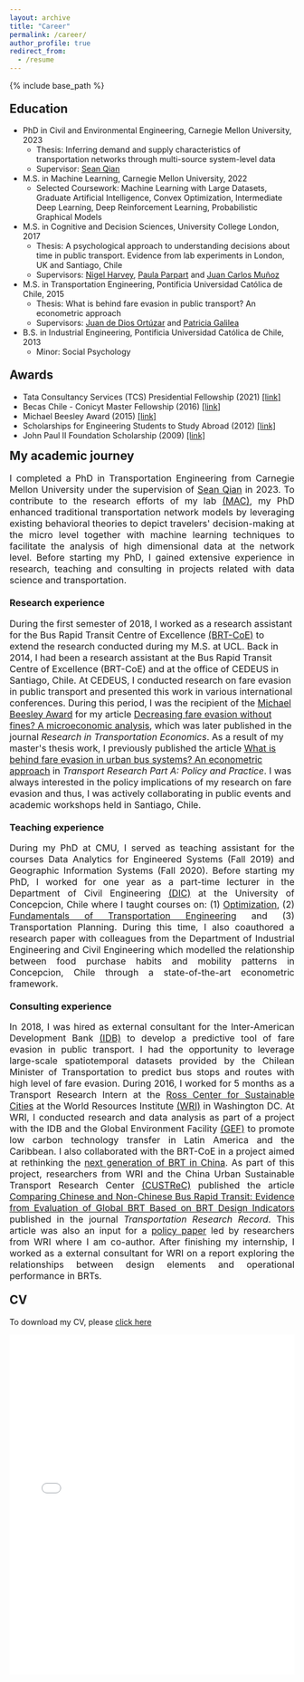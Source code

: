 ```yaml
---
layout: archive
title: "Career"
permalink: /career/
author_profile: true
redirect_from:
  - /resume
---
```


<!-- Google tag (gtag.js) -->
<script async src="https://www.googletagmanager.com/gtag/js?id=G-8MRNDHYLKN"></script>
<script>
  window.dataLayer = window.dataLayer || [];
  function gtag(){dataLayer.push(arguments);}
  gtag('js', new Date());

  gtag('config', 'G-8MRNDHYLKN');
</script>


{% include base_path %}

<h2 style = "text-align:left; margin-top:20px"> Education</h2>

* PhD in Civil and Environmental Engineering, Carnegie Mellon University, 2023 
  * Thesis: Inferring demand and supply characteristics of transportation networks through multi-source system-level data
  * Supervisor: [Sean Qian](https://www.cmu.edu/cee/people/faculty/qian.html)
* M.S. in Machine Learning, Carnegie Mellon University, 2022
  * Selected Coursework: Machine Learning with Large Datasets, Graduate Artificial Intelligence, Convex Optimization, Intermediate Deep Learning, Deep Reinforcement Learning, Probabilistic Graphical Models
* M.S. in Cognitive and Decision Sciences, University College London, 2017 
  * Thesis: A psychological approach to understanding decisions about time in public transport. Evidence from lab experiments in London, UK and Santiago, Chile
  * Supervisors: [Nigel Harvey](https://www.ucl.ac.uk/pals/people/nigel-harvey), [Paula Parpart](https://paulaparpart.github.io/) and [Juan Carlos Muñoz](http://www.ing.uc.cl/cuerpo-docente/munoz-juan-carlos/)
* M.S. in Transportation Engineering, Pontificia Universidad Católica de Chile, 2015 
  * Thesis: What is behind fare evasion in public transport? An econometric approach
  * Supervisors: [Juan de Dios Ortúzar](http://www.ing.uc.cl/cuerpo-docente/ortuzar-juan-de-dios/) and [Patricia Galilea](http://www.ing.uc.cl/cuerpo-docente/galilea-aranda/)
* B.S. in Industrial Engineering, Pontificia Universidad Católica de Chile, 2013
  * Minor: Social Psychology
    
<h2 style = "text-align:left; margin-top:20px"> Awards</h2>

* Tata Consultancy Services (TCS) Presidential Fellowship (2021) [[link]](https://www.cmu.edu/cee/news/news-archive/2022/02-2022-guarda-awarded-tcs-presidential-fellowship.html)
* Becas Chile - Conicyt Master Fellowship (2016) [[link]](http://www.conicyt.cl/becas-conicyt/files/2016/01/4869_2016.pdf)
* Michael Beesley Award (2015) [[link]](https://thredbo-conference-series.org/awards/)
* Scholarships for Engineering Students to Study Abroad (2012) [[link]](http://www.ing.uc.cl/transporte-y-logistica/pablo-guarda-regresa-de-su-pasantia-en-uc-davis/)
* John Paul II Foundation Scholarship (2009) [[link]](https://www.slideshare.net/secret/b9Vof5Fd7fLeU)



<span style="display: block; margin-top: -5px;"></span>

<!-- My academic journey
====== -->
<h2 style = "text-align:left; margin-top:20px"> My academic journey</h2>

<div style="text-align: justify">
<font size="3">
I completed a PhD in Transportation Engineering from Carnegie Mellon University under the supervision of <a href="https://www.cmu.edu/cee/people/faculty/qian.html" target="_blank"><span style="text-align:center">Sean Qian</span></a> in 2023. To contribute to the research efforts of my lab <a href="http://mac.heinz.cmu.edu/" target="_blank"><span style="text-align:center">(MAC)</span></a>, my PhD enhanced traditional transportation network models by leveraging existing behavioral theories to depict travelers' decision-making at the micro level together with machine learning techniques to facilitate the analysis of high dimensional data at the network level. Before starting my PhD, I gained extensive experience in research, teaching and consulting in projects related with data science and transportation.
<!-- I am passionate about leveraging naturally occurring and experimental data to understand and predict human behavior at micro and macro scales.  -->
</font>
</div>

<!-- ## Research experience -->
<h3 style = "text-align:left; margin-top:20px"> Research experience</h3>
<!-- <div style="text-align: justify"> -->
<font size="3">
During the first semester of 2018, I worked as a research assistant for the Bus Rapid Transit Centre of Excellence <a href="http://www.brt.cl/" target="_blank"><span style="text-align:center">(BRT-CoE)</span></a> to extend the research conducted during my M.S. at UCL. Back in 2014, I had been a research assistant at the Bus Rapid Transit Centre of Excellence (BRT-CoE) and at the office of CEDEUS in Santiago, Chile. At CEDEUS, I conducted research on fare evasion in public transport and presented this work in various international conferences. During this period, I was the recipient of the <a href="https://thredbo-conference-series.org/awards/" target="_blank"><span style="text-align:center">Michael Beesley Award</span></a> for my article <a href="https://doi.org/10.1016/j.retrec.2016.06.001" target="_blank"><span style="text-align:center">Decreasing fare evasion without fines? A microeconomic analysis</span></a>, which was later published in the journal <i>Research in Transportation Economics</i>. As a result of my master's thesis work, I previously published the article <a href="https://doi.org/10.1016/j.tra.2015.10.008" target="_blank"><span style="text-align:center">What is behind fare evasion in urban bus systems? An econometric approach</span></a> in <i>Transport Research Part A: Policy and Practice</i>.​ I was always interested in the policy implications of my research on fare evasion and thus, I was actively collaborating in public events and academic workshops held in Santiago, Chile.
</font>
<!-- </div> -->
<!-- <span style="display: block; margin-top: -40px;"></span> -->
<!-- ## Teaching experience -->
<h3 style = "text-align:left; margin-top:20px"> Teaching experience</h3>
<div style="text-align: justify">
<font size="3">
During my PhD at CMU, I served as teaching assistant for the courses Data Analytics for Engineered Systems (Fall 2019) and Geographic Information Systems (Fall 2020). Before starting my PhD, I worked for one year as a part-time lecturer in the Department of Civil Engineering 
<a href="http://www.ing.udec.cl/Departamento/ingenieria-civil" target="_blank"><span style="text-align:center">(DIC)</span></a> at the University of Concepcion, Chile where I taught courses on: (1) <a href="https://github.com/pabloguarda/Optimization" target="_blank"><span style="text-align:center">Optimization</span></a>, (2) <a href="https://github.com/pabloguarda/Fundamentals-of-Transport-Engineering" target="_blank"><span style="text-align:center"> Fundamentals of Transportation Engineering</span></a> and (3) Transportation Planning. During this time, I also coauthored a research paper with colleagues from the Department of Industrial Engineering and Civil Engineering which modelled the relationship between food purchase habits and mobility patterns in Concepcion, Chile through a state-of-the-art econometric framework.
</font>
</div>
<!-- <span style="display: block; margin-top: -40px;"></span> -->
<!-- ## Consulting experience -->
<h3 style = "text-align:left; margin-top:20px"> Consulting experience</h3>
<!--<div style="height:10px;font-size:1px;text-align: justify">&nbsp;</div>-->
<div style="text-align: justify">
<font size="3">
In 2018, I was hired as external consultant for the Inter-American Development Bank <a href="http://www.iadb.org/" target="_blank"><span style="text-align:center">(IDB)</span></a> to develop a predictive tool of fare evasion in public transport. I had the opportunity to leverage large-scale spatiotemporal datasets provided by the Chilean Minister of Transportation to predict bus stops and routes with high level of fare evasion. During 2016, I worked for 5 months as a Transport Research Intern at the <a href="http://www.wrirosscities.org/" target="_blank"><span style="text-align:center"> Ross Center for Sustainable Cities</span></a> at the World Resources Institute <a href="http://www.wri.org/" target="_blank"><span style="text-align:center"> (WRI)</span></a> in Washington DC. At WRI, I conducted research and data analysis as part of a project with the IDB and the Global Environment Facility <a href="https://www.thegef.org/" target="_blank"><span style="text-align:center">(GEF)</span></a> to promote low carbon technology transfer in Latin America and the Caribbean. I also collaborated with the BRT-CoE in a project aimed at rethinking the <a href="http://www.brt.cl/new-generation-of-brt-in-china/" target="_blank"><span style="text-align:center">next generation of BRT in China</span></a>. As part of this project, researchers from WRI and the China Urban Sustainable Transport Research Center <a href="http://www.slocat.net/member/161" target="_blank"><span style="text-align:center">(CUSTReC)</span></a> published the article <a href="https://doi.org/10.3141/2647-14" target="_blank"><span style="text-align:center">Comparing Chinese and Non-Chinese Bus Rapid Transit: Evidence from Evaluation of Global BRT Based on BRT Design Indicators</span></a> published in the journal <i>Transportation Research Record</i>. This article was also an input for a <a href="https://www.wri.org/sites/default/files/bus-rapid-transit-in-china_1.pdf" target="_blank"><span style="text-align:center">policy paper</span></a> led by researchers from WRI where I am co-author. After finishing my internship, I worked as a external consultant for WRI on a report exploring the relationships between design elements and operational performance in BRTs.
</font>
</div>

<h2 style = "text-align:left; margin-top:20px"> CV</h2>

To download my CV, please [click here](https://raw.githubusercontent.com/pabloguarda/pabloguarda.github.io/master/files/cv_pabloguarda.pdf
)


<!-- <iframe src="https://drive.google.com/file/d/1Sqhl0yt6XRriAkr1usdyptCjBAZkK2fh/preview" width="100%" height="100%"></iframe>  -->

<!-- <iframe class="scribd_iframe_embed" title="Curriculum" src="https://www.scribd.com/embeds/518473219/content?start_page=1&view_mode=scroll&access_key=key-N63v6x4l06ZxxjyTXhcy" data-auto-height="true" data-aspect-ratio="null" scrolling="no" width="100%" height="600" frameborder="0"></iframe> -->

<!-- <br> -->
<iframe src="/files/cv_pabloguarda.pdf#view=FitH" style="width:100%; height:600px; border:none;" scrolling="auto"></iframe>


<!-- Pablo Guarda is a PhD in Advanced Infrastructure Systems (AIS) under the supervision of <a href="https://www.cmu.edu/cee/people/faculty/qian.html" target="_blank"><span style="text-align:center">Prof. Sean Qian</span></a> in the Department of Civil and Environmental Engineering <a href="https://www.cmu.edu/cee/people/cee-phd-students.html" target="_blank"><span style="text-align:center">(CEE)</span></a> at Carnegie Mellon University (CMU). He is also pursuing a M.S in Machine Learning in the School of Computer Science (SCS) at CMU. Pablo is passionate about leveraging naturally occurring and experimental data to understand and predict human behavior at micro and macro scales. 
</font>
</div> -->

<!-- <br>  -->



<!-- In his view, collaboration among transportation, behavioral and computer scientists will be key to achieve this goal. -->

<!-- <h2 style = "text-align:left; margin-top:20px">Education</h2> -->
<!-- # Education

<div style="text-align: justify">
<font size="3">
Pablo completed a B.S. in Industrial Engineering, a minor in Social Psychology and a M.S. in Transportation Engineering at Pontifical Catholic University of Chile <a href="https://www.ing.uc.cl/transporte-y-logistica/" target="_blank"><span style="text-align:center">(PUC)</span></a> in 2015. In 2017, he graduated with a M.S. in Cognitive and Decision Sciences from University College London <a href="https://www.ucl.ac.uk/pals/research/experimental-psychology/" target="_blank"><span style="text-align:center">(UCL)</span></a>. 
</font>
</div> -->

<!-- 
Work experience
======
* Spring 2024: Academic Pages Collaborator
  * Github University
  * Duties includes: Updates and improvements to template
  * Supervisor: The Users

* Fall 2015: Research Assistant
  * Github University
  * Duties included: Merging pull requests
  * Supervisor: Professor Hub

* Summer 2015: Research Assistant
  * Github University
  * Duties included: Tagging issues
  * Supervisor: Professor Git
  
Skills
======
* Skill 1
* Skill 2
  * Sub-skill 2.1
  * Sub-skill 2.2
  * Sub-skill 2.3
* Skill 3

Publications
======
  <ul>{% for post in site.publications reversed %}
    {% include archive-single-cv.html %}
  {% endfor %}</ul>
  
Talks
======
  <ul>{% for post in site.talks reversed %}
    {% include archive-single-talk-cv.html  %}
  {% endfor %}</ul>
  
Teaching
======
  <ul>{% for post in site.teaching reversed %}
    {% include archive-single-cv.html %}
  {% endfor %}</ul>
  
Service and leadership
======
* Currently signed in to 43 different slack teams -->